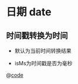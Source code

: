 # 日期 date

## 时间戳转换为时间

- 默认为当前时间转换结果

- isMs为时间戳是否为毫秒

@[code](../../tpl//date/timestampToTime.js)

